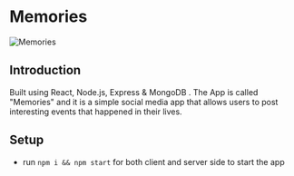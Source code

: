 # Memories

![Memories](https://i.ibb.co/Z8Y0CJv/Screenshot-2020-10-30-at-11-10-04.png)

## Introduction
Built using React, Node.js, Express & MongoDB . The App is called "Memories" and it is a simple social media app that allows users to post interesting events that happened in their lives.

## Setup
- run ```npm i && npm start``` for both client and server side to start the app
